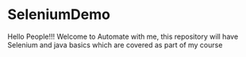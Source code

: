 # SeleniumDemo

Hello People!!!
Welcome to Automate with me, this repository will have Selenium and java basics which are covered as part of my course

